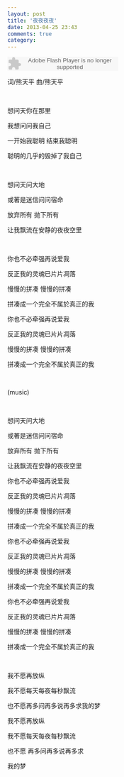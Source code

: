 ```yaml
---
layout: post
title: '夜夜夜夜'
date: 2013-04-25 23:43
comments: true
category: 
---
```

    

<object classid="clsid:d27cdb6e-ae6d-11cf-96b8-444553540000" codebase=" http://fpdownload.macromedia.com/pub/shockwave/cabs/flash/swflash.cab#version=7,0,0,0" width="250" height="32"><param name="allowScriptAccess" value="sameDomain"><param name="movie" value=" http://l.5sing.com/player.swf?songtype=fc&songid=9410599"><param name="quality" value="high"><param name="bgcolor" value="#ffffff"><embed src=" http://l.5sing.com/player.swf?songtype=fc&songid=9410599" quality="high" bgcolor="#ffffff" width="250" height="32" allowScriptAccess="sameDomain" type="application/x-shockwave-flash" pluginspage=" http://www.macromedia.com/go/getflashplayer" /></object>

词/熊天平 曲/熊天平

<br/>

想问天你在那里

我想问问我自己

一开始我聪明 结束我聪明

聪明的几乎的毁掉了我自己

<br/>

想问天问大地

或著是迷信问问宿命

放弃所有 抛下所有

让我飘流在安静的夜夜空里

<br/>

你也不必牵强再说爱我

反正我的灵魂已片片凋落

慢慢的拼凑 慢慢的拼凑

拼凑成一个完全不属於真正的我

你也不必牵强再说爱我

反正我的灵魂已片片凋落

慢慢的拼凑 慢慢的拼凑

拼凑成一个完全不属於真正的我

<br/>

(music)

<br/>

想问天问大地

或著是迷信问问宿命

放弃所有 抛下所有

让我飘流在安静的夜夜空里

你也不必牵强再说爱我

反正我的灵魂已片片凋落

慢慢的拼凑 慢慢的拼凑

拼凑成一个完全不属於真正的我

你也不必牵强再说爱我

反正我的灵魂已片片凋落

慢慢的拼凑 慢慢的拼凑

拼凑成一个完全不属於真正的我

你也不必牵强再说爱我

反正我的灵魂已片片凋落

慢慢的拼凑 慢慢的拼凑

拼凑成一个完全不属於真正的我

<br/>

我不愿再放纵

我不愿每天每夜每秒飘流

也不愿再多问再多说再多求我的梦

我不愿再放纵

我不愿每天每夜每秒飘流

也不愿 再多问再多说再多求

我的梦
